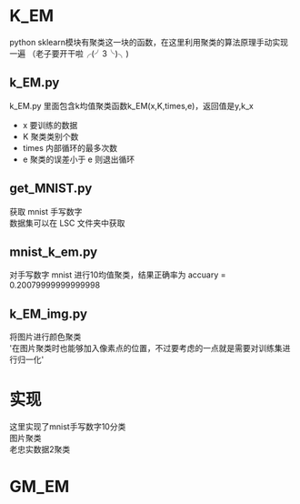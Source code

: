 # K_EM
python sklearn模块有聚类这一块的函数，在这里利用聚类的算法原理手动实现一遍 （老子要开干啦╭(╯3╰)╮) <br>
## k_EM.py
k_EM.py 里面包含k均值聚类函数k_EM(x,K,times,e)，返回值是y,k_x<br>
* x 要训练的数据<br>
* K 聚类类别个数<br>
* times 内部循环的最多次数<br>
* e 聚类的误差小于 e 则退出循环<br>
## get_MNIST.py
获取 mnist 手写数字<br>
数据集可以在 LSC 文件夹中获取
## mnist_k_em.py
对手写数字 mnist 进行10均值聚类，结果正确率为 accuary = 0.20079999999999998<br>
## k_EM_img.py
将图片进行颜色聚类<br>
'在图片聚类时也能够加入像素点的位置，不过要考虑的一点就是需要对训练集进行归一化'<br>

# 实现
这里实现了mnist手写数字10分类<br>
图片聚类<br>
老忠实数据2聚类<br>
# GM_EM
